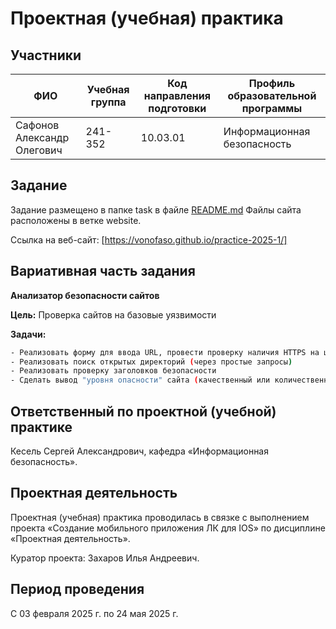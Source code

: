 # Проектная (учебная) практика

## Участники

| ФИО       | Учебная группа | Код направления подготовки | Профиль образовательной программы |
|-----------|----------------|----------------------------|-----------------------------------|
  | Сафонов Александр Олегович | 241-352         | 10.03.01                   | Информационная безопасность            |

## Задание

Задание размещено в папке task в файле [README.md](task/README.md)
Файлы сайта расположены в ветке website.

Ссылка на веб-сайт: [https://vonofaso.github.io/practice-2025-1/]

## Вариативная часть задания

**Анализатор безопасности сайтов**

**Цель:** Проверка сайтов на базовые уязвимости  

**Задачи:**
```bash
- Реализовать форму для ввода URL, провести проверку наличия HTTPS на целевом сайте  
- Реализовать поиск открытых директорий (через простые запросы)  
- Реализовать проверку заголовков безопасности  
- Сделать вывод "уровня опасности" сайта (качественный или количественный, на усмотрение студентов)
```
## Ответственный по проектной (учебной) практике

Кесель Сергей Александрович, кафедра «Информационная безопасность».  

## Проектная деятельность

Проектная (учебная) практика проводилась в связке с выполнением проекта «Создание мобильного приложения ЛК для IOS» по дисциплине «Проектная деятельность».  

Куратор проекта: Захаров Илья Андреевич.

## Период проведения

С 03 февраля 2025 г. по 24 мая 2025 г.
